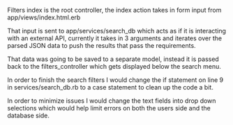 Filters index is the root controller, the index action takes in form input from app/views/index.html.erb

That input is sent to app/services/search_db which acts as if it is interacting with an external API, currently it takes in 3 arguments and iterates over the parsed JSON data to push the results that pass the requirements.  

That data was going to be saved to a separate model, instead it is passed back to the filters_controller which gets displayed below the search menu.  

In order to finish the search filters I would change the if statement on line 9 in services/search_db.rb to a case statement to clean up the code a bit.

In order to minimize issues I would change the text fields into drop down selections which would help limit errors on both the users side and the database side.

